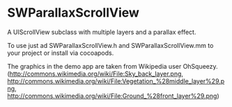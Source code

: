 SWParallaxScrollView
====================

A UIScrollView subclass with multiple layers and a parallax effect.


To use just ad SWParallaxScrollView.h and SWParallaxScrollView.mm to your project or install via cocoapods.


The graphics in the demo app are taken from Wikipedia user OhSqueezy. (http://commons.wikimedia.org/wiki/File:Sky_back_layer.png, http://commons.wikimedia.org/wiki/File:Vegetation_%28middle_layer%29.png, http://commons.wikimedia.org/wiki/File:Ground_%28front_layer%29.png)